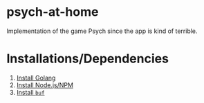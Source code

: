 # psych-at-home
Implementation of the game Psych since the app is kind of terrible.

# Installations/Dependencies
1. [Install Golang](https://go.dev/doc/tutorial/getting-started)
2. [Install Node.js/NPM](https://docs.npmjs.com/downloading-and-installing-node-js-and-npm)
3. [Install `buf`](https://buf.build/docs/installation)
